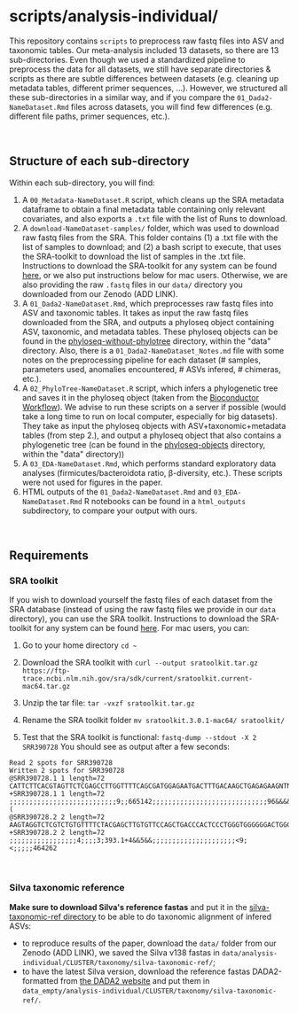 # scripts/analysis-individual/

This repository contains `scripts` to preprocess raw fastq files into ASV and taxonomic tables. Our meta-analysis included 13 datasets, so there are 13 sub-directories. Even though we used a standardized pipeline to preprocess the data for all datasets, we still have separate directories & scripts as there are subtle differences between datasets (e.g. cleaning up metadata tables, different primer sequences, ...). However, we structured all these sub-directories in a similar way, and if you compare the `01_Dada2-NameDataset.Rmd` files across datasets, you will find few differences (e.g. different file paths, primer sequences, etc.).

<br/>

## Structure of each sub-directory

Within each sub-directory, you will find:
1. A `00_Metadata-NameDataset.R` script, which cleans up the SRA metadata dataframe to obtain a final metadata table containing only relevant covariates, and also exports a `.txt` file with the list of Runs to download.
2. A `download-NameDataset-samples/` folder, which was used to download raw fastq files from the SRA. This folder contains (1) a .txt file with the list of samples to download; and (2) a bash script to execute, that uses the SRA-toolkit to download the list of samples in the .txt file. Instructions to download the SRA-toolkit for any system can be found [here](https://github.com/ncbi/sra-tools/wiki/02.-Installing-SRA-Toolkit), or we also put instructions below for mac users. Otherwise, we are also providing the raw `.fastq` files in our `data/` directory you downloaded from our Zenodo (ADD LINK).
3. A `01_Dada2-NameDataset.Rmd`, which preprocesses raw fastq files into ASV and taxonomic tables. It takes as input the raw fastq files downloaded from the SRA, and outputs a phyloseq object containing ASV, taxonomic, and metadata tables. These phyloseq objects can be found in the [phyloseq-without-phylotree](../../data/phyloseq-objects/phyloseq-without-phylotree/) directory, within the "data" directory. Also, there is a `01_Dada2-NameDataset_Notes.md` file with some notes on the preprocessing pipeline for each dataset (# samples, parameters used, anomalies encountered, # ASVs infered, # chimeras, etc.).
4. A `02_PhyloTree-NameDataset.R` script, which infers a phylogenetic tree and saves it in the phyloseq object (taken from the [Bioconductor Workflow](https://f1000research.com/articles/5-1492/v2)). We advise to run these scripts on a server if possible (would take a long time to run on local computer, especially for big datasets). They take as input the phyloseq objects with ASV+taxonomic+metadata tables (from step 2.), and output a phyloseq object that also contains a phylogenetic tree (can be found in the [phyloseq-objects](../../data/phyloseq-objects/) directory, within the "data" directory))
5. A `03_EDA-NameDataset.Rmd`, which performs standard exploratory data analyses (firmicutes/bacteroidota ratio, &beta;-diversity, etc.). These scripts were not used for figures in the paper.
6. HTML outputs of the `01_Dada2-NameDataset.Rmd` and `03_EDA-NameDataset.Rmd` R notebooks can be found in a `html_outputs` subdirectory, to compare your output with ours.

<br/>

## Requirements

### SRA toolkit
If you wish to download yourself the fastq files of each dataset from the SRA database (instead of using the raw fastq files we provide in our `data` directory), you can use the SRA toolkit. Instructions to download the SRA-toolkit for any system can be found [here](https://github.com/ncbi/sra-tools/wiki/02.-Installing-SRA-Toolkit). For mac users, you can:
1. Go to your home directory
```cd ~```

2. Download the SRA toolkit with
```curl --output sratoolkit.tar.gz https://ftp-trace.ncbi.nlm.nih.gov/sra/sdk/current/sratoolkit.current-mac64.tar.gz```

3. Unzip the tar file:
```tar -vxzf sratoolkit.tar.gz```

4. Rename the SRA toolkit folder
```mv sratoolkit.3.0.1-mac64/ sratoolkit/```

5. Test that the SRA toolkit is functional: 
 ```fastq-dump --stdout -X 2 SRR390728```
You should see as output after a few seconds:
```
Read 2 spots for SRR390728
Written 2 spots for SRR390728
@SRR390728.1 1 length=72
CATTCTTCACGTAGTTCTCGAGCCTTGGTTTTCAGCGATGGAGAATGACTTTGACAAGCTGAGAGAAGNTNC
+SRR390728.1 1 length=72
;;;;;;;;;;;;;;;;;;;;;;;;;;;9;;665142;;;;;;;;;;;;;;;;;;;;;;;;;;;;;96&&&&(
@SRR390728.2 2 length=72
AAGTAGGTCTCGTCTGTGTTTTCTACGAGCTTGTGTTCCAGCTGACCCACTCCCTGGGTGGGGGGACTGGGT
+SRR390728.2 2 length=72
;;;;;;;;;;;;;;;;;4;;;;3;393.1+4&&5&&;;;;;;;;;;;;;;;;;;;;;<9;<;;;;;464262
```


<br/>

### Silva taxonomic reference
**Make sure to download Silva's reference fastas** and put it in the [silva-taxonomic-ref directory](../../data_empty/analysis-individual/CLUSTER/taxonomy/silva-taxonomic-ref/) to be able to do taxonomic alignment of infered ASVs:
- to reproduce results of the paper, download the `data/` folder from our Zenodo (ADD LINK), we saved the Silva v138 fastas in `data/analysis-individual/CLUSTER/taxonomy/silva-taxonomic-ref/`;
- to have the latest Silva version, download the reference fastas DADA2-formatted from [the DADA2 website](https://benjjneb.github.io/dada2/training.html) and put them in `data_empty/analysis-individual/CLUSTER/taxonomy/silva-taxonomic-ref/`.
